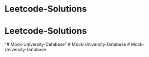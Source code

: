 # Leetcode-Solutions
# Leetcode-Solutions
"# Mock-University-Database" 
#   M o c k - U n i v e r s i t y - D a t a b a s e  
 #   M o c k - U n i v e r s i t y - D a t a b a s e  
 